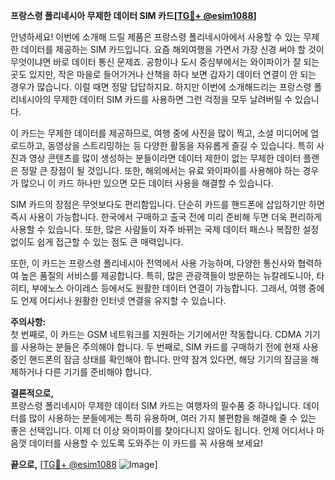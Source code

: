 **프랑스령 폴리네시아 무제한 데이터 SIM 카드[[TG💪+ @esim1088](https://t.me/s/esim1088)]**

안녕하세요! 이번에 소개해 드릴 제품은 프랑스령 폴리네시아에서 사용할 수 있는 무제한 데이터를 제공하는 SIM 카드입니다. 요즘 해외여행을 가면서 가장 신경 써야 할 것이 무엇이냐면 바로 데이터 통신 문제죠. 공항이나 도시 중심부에서는 와이파이가 잘 되는 곳도 있지만, 작은 마을로 들어가거나 산책을 하다 보면 갑자기 데이터 연결이 안 되는 경우가 많습니다. 이럴 때면 정말 답답하지요. 하지만 이번에 소개해드리는 프랑스령 폴리네시아의 무제한 데이터 SIM 카드를 사용하면 그런 걱정을 모두 날려버릴 수 있습니다.

이 카드는 무제한 데이터를 제공하므로, 여행 중에 사진을 많이 찍고, 소셜 미디어에 업로드하고, 동영상을 스트리밍하는 등 다양한 활동을 자유롭게 즐길 수 있습니다. 특히 사진과 영상 콘텐츠를 많이 생성하는 분들이라면 데이터 제한이 없는 무제한 데이터 플랜은 정말 큰 장점이 될 것입니다. 또한, 해외에서는 유료 와이파이를 사용해야 하는 경우가 많으니 이 카드 하나만 있으면 모든 데이터 사용을 해결할 수 있습니다.

SIM 카드의 장점은 무엇보다도 편리함입니다. 단순히 카드를 핸드폰에 삽입하기만 하면 즉시 사용이 가능합니다. 한국에서 구매하고 출국 전에 미리 준비해 두면 더욱 편리하게 사용할 수 있습니다. 또한, 많은 사람들이 자주 바뀌는 국제 데이터 패스나 복잡한 설정 없이도 쉽게 접근할 수 있는 점도 큰 매력입니다.

또한, 이 카드는 프랑스령 폴리네시아 전역에서 사용 가능하며, 다양한 통신사와 협력하여 높은 품질의 서비스를 제공합니다. 특히, 많은 관광객들이 방문하는 뉴칼레도니아, 타히티, 부에노스 아이레스 등에서도 원활한 데이터 연결이 가능합니다. 그래서, 여행 중에도 언제 어디서나 원활한 인터넷 연결을 유지할 수 있습니다.

**주의사항:**  
첫 번째로, 이 카드는 GSM 네트워크를 지원하는 기기에서만 작동합니다. CDMA 기기를 사용하는 분들은 주의해야 합니다. 두 번째로, SIM 카드를 구매하기 전에 현재 사용 중인 핸드폰의 잠금 상태를 확인해야 합니다. 만약 잠겨 있다면, 해당 기기의 잠금을 해제하거나 다른 기기를 준비해야 합니다.

**결론적으로,**  
프랑스령 폴리네시아 무제한 데이터 SIM 카드는 여행자의 필수품 중 하나입니다. 데이터를 많이 사용하는 분들에게는 특히 유용하며, 여러 가지 불편함을 해결해 줄 수 있는 좋은 선택입니다. 이제 더 이상 와이파이를 찾아다니지 않아도 됩니다. 언제 어디서나 마음껏 데이터를 사용할 수 있도록 도와주는 이 카드를 꼭 사용해 보세요!

**끝으로,** [[TG💪+ @esim1088](https://t.me/s/esim1088) ![Image](https://i.postimg.cc/Y0z9fWf4/image.png)]
